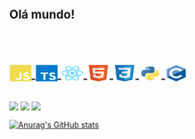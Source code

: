 ## Olá mundo!

<div align="center">
  <a href="https://github.com/breno404">
</div>

  <div style="display: inline_block" >
    <br/>
    <h1>
      <img align="center" alt="Breno-Js" height="30" width="40" src="https://raw.githubusercontent.com/devicons/devicon/master/icons/javascript/javascript-plain.svg">
      <img align="center" alt="Breno-Ts" height="30" width="40" src="https://raw.githubusercontent.com/devicons/devicon/master/icons/typescript/typescript-plain.svg">
      <img align="center" alt="Breno-React" height="30" width="40" src="https://raw.githubusercontent.com/devicons/devicon/master/icons/react/react-original.svg">
      <img align="center" alt="Breno-HTML" height="30" width="40" src="https://raw.githubusercontent.com/devicons/devicon/master/icons/html5/html5-original.svg">
      <img align="center" alt="Breno-CSS" height="30" width="40" src="https://raw.githubusercontent.com/devicons/devicon/master/icons/css3/css3-original.svg">
      <img align="center" alt="Breno-Python" height="30" width="40" src="https://raw.githubusercontent.com/devicons/devicon/master/icons/python/python-original.svg">
      <img align="center" alt="Breno-C" height="30" width="40" src="https://raw.githubusercontent.com/devicons/devicon/master/icons/c/c-original.svg">
    </h1>
  </div>
 <br/>
<div> 
  <a href="[https://www.instagram.com/maiscedo2/](https://www.instagram.com/maiscedo2/)" target="_blank"><img src="https://img.shields.io/badge/-Instagram-%23E4405F?style=for-the-badge&logo=instagram&logoColor=white" target="_blank"></a>
  <a href = "mailto:brenomacedo404@gmail.com"><img src="https://img.shields.io/badge/-Gmail-%23333?style=for-the-badge&logo=gmail&logoColor=white" target="_blank"></a>
  <a href="www.linkedin.com/in/breno-m-e-sa" target="_blank"><img src="https://img.shields.io/badge/-LinkedIn-%230077B5?style=for-the-badge&logo=linkedin&logoColor=white" target="_blank"></a> 
 
 [![Anurag's GitHub stats](https://github-readme-stats.vercel.app/api?username=breno404)](https://github.com/anuraghazra/github-readme-stats)
 
</div>
